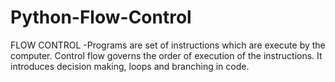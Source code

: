 # Python-Flow-Control
FLOW CONTROL -Programs are set of instructions which are execute by the computer. Control flow governs the order of execution of the instructions. It introduces decision making, loops and branching in code.
